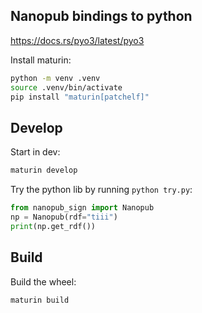 ## Nanopub bindings to python

https://docs.rs/pyo3/latest/pyo3

Install maturin:

```bash
python -m venv .venv
source .venv/bin/activate
pip install "maturin[patchelf]"
```

## Develop

Start in dev:

```bash
maturin develop
```

Try the python lib by running `python try.py`:

```python
from nanopub_sign import Nanopub
np = Nanopub(rdf="tiii")
print(np.get_rdf())
```

## Build

Build the wheel:

```bash
maturin build
```
